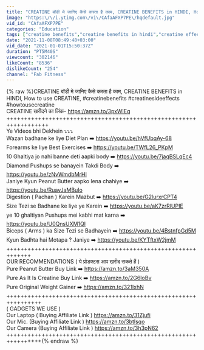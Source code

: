 ```yaml
---
title: "CREATINE बॉडी मे जानिए कैसे करता है काम, CREATINE BENEFITS in HINDI, How to use CREATINE,"
image: "https:\/\/i.ytimg.com\/vi\/CAfaAFXP7PE\/hqdefault.jpg"
vid_id: "CAfaAFXP7PE"
categories: "Education"
tags: ["creatine benefits","creatine benefits in hindi","creatine effects on body"]
date: "2021-11-08T08:49:48+03:00"
vid_date: "2021-01-01T15:50:37Z"
duration: "PT5M40S"
viewcount: "302146"
likeCount: "8536"
dislikeCount: "254"
channel: "Fab Fitness"
---
```

{% raw %}CREATINE बॉडी मे जानिए कैसे करता है काम, CREATINE BENEFITS in HINDI, How to use CREATINE, #creatinebenefits #creatinesideeffects #howtousecreatine<br />CREATINE खरीदने का लिंक-  <a rel="nofollow" target="blank" href="https://amzn.to/3pxWIEq">https://amzn.to/3pxWIEq</a><br />++++++++++++++++++++++++++++++++++++++++++++++++++++++++++++++++++<br />Ye Videos bhi Dekhein ⤵️⤵️⤵️<br />Wazan badhane ke liye Diet Plan ➡️   <a rel="nofollow" target="blank" href="https://youtu.be/hVfUbqAy-68">https://youtu.be/hVfUbqAy-68</a><br />Forearms ke liye Best Exercises ➡️  <a rel="nofollow" target="blank" href="https://youtu.be/TWfL26_PKpM">https://youtu.be/TWfL26_PKpM</a><br />10 Ghaltiya jo nahi banne deti aapki body   ➡️    <a rel="nofollow" target="blank" href="https://youtu.be/7jaqBSLqEc4">https://youtu.be/7jaqBSLqEc4</a><br />Diamond Pushups se banayein Takdi Body ➡️    <a rel="nofollow" target="blank" href="https://youtu.be/zNvWmdbMrHI">https://youtu.be/zNvWmdbMrHI</a><br />Janiye Kyun Peanut Butter aapko lena chahiye ➡️ <a rel="nofollow" target="blank" href="https://youtu.be/RuavJaMBuIo">https://youtu.be/RuavJaMBuIo</a><br />Digestion ( Pachan ) Karein Mazbut ➡️            <a rel="nofollow" target="blank" href="https://youtu.be/G2lurxrCPT4">https://youtu.be/G2lurxrCPT4</a><br />Size Tezi se Badhane ke liye ye Karein ➡️        <a rel="nofollow" target="blank" href="https://youtu.be/aK7zrRlUPIE">https://youtu.be/aK7zrRlUPIE</a><br />ye 10 ghaltiyan Pushups mei kabhi mat karna ➡️  <a rel="nofollow" target="blank" href="https://youtu.be/U0QnsUXM1QI">https://youtu.be/U0QnsUXM1QI</a><br />Biceps ( Arms ) ka Size Tezi se Badhayein ➡️      <a rel="nofollow" target="blank" href="https://youtu.be/4BstnfpGd5M">https://youtu.be/4BstnfpGd5M</a><br />Kyun Badhta hai Motapa ? Janiye        ➡️            <a rel="nofollow" target="blank" href="https://youtu.be/KYTftxW2jmM">https://youtu.be/KYTftxW2jmM</a><br />+++++++++++++++++++++++++++++++++++++++++++++++++++++++++++++<br />                       OUR RECOMMENDATIONS ( ये प्रोडक्टस आप खरीद सकते हैं )<br />Pure Peanut Butter Buy Link    ➡️        <a rel="nofollow" target="blank" href="https://amzn.to/3aM350A">https://amzn.to/3aM350A</a><br />Pure As It Is Creatine Buy Link  ➡️       <a rel="nofollow" target="blank" href="https://amzn.to/2G6IoBv">https://amzn.to/2G6IoBv</a><br />Pure Original Weight Gainer      ➡️        <a rel="nofollow" target="blank" href="https://amzn.to/321IxhN">https://amzn.to/321IxhN</a> <br />++++++++++++++++++++++++++++++++++++++++++++++++++++++++++++++++<br />                                             ( GADGETS WE USE ) <br />Our Laptop ( Buying Affiliate Link )  <a rel="nofollow" target="blank" href="https://amzn.to/31Zjufi">https://amzn.to/31Zjufi</a><br />Our Mic.       (Buying Affiliate Link ) <a rel="nofollow" target="blank" href="https://amzn.to/3btIsqo">https://amzn.to/3btIsqo</a><br />Our Camera (Buying Affiliate Link ) <a rel="nofollow" target="blank" href="https://amzn.to/3h3pN62">https://amzn.to/3h3pN62</a> <br />++++++++++++++++++++++++++++++++++++++++++++++++++++++++++++++++{% endraw %}
